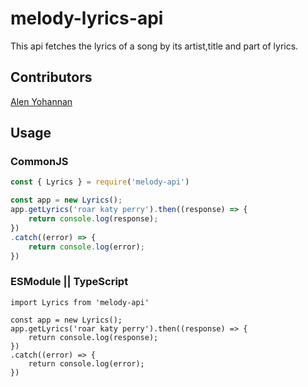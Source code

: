 # melody-lyrics-api
This api fetches the lyrics of a song by its artist,title and part of lyrics.

## Contributors
[Alen Yohannan](https://github.com/sanket190/)

## Usage

### CommonJS
```JavaScript
const { Lyrics } = require('melody-api')

const app = new Lyrics();
app.getLyrics('roar katy perry').then((response) => {
    return console.log(response);
})
.catch((error) => {
    return console.log(error);
})

```

### ESModule || TypeScript
```TS
import Lyrics from 'melody-api'

const app = new Lyrics();
app.getLyrics('roar katy perry').then((response) => {
    return console.log(response);
})
.catch((error) => {
    return console.log(error);
})
```


